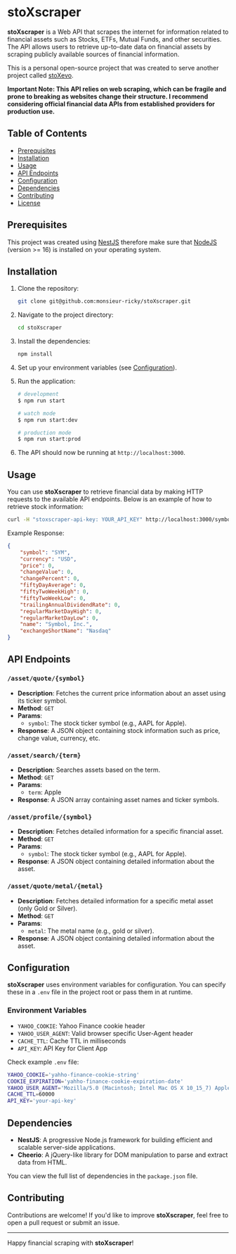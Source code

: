 # stoXscraper

**stoXscraper** is a Web API that scrapes the internet for information related to financial assets such as Stocks, ETFs, Mutual Funds, and other securities. The API allows users to retrieve up-to-date data on financial assets by scraping publicly available sources of financial information.

This is a personal open-source project that was created to serve another project called [stoXevo](https://github.com/monsieur-ricky/stoXevo).

**Important Note: This API relies on web scraping, which can be fragile and prone to breaking as websites change their structure. I recommend considering official financial data APIs from established providers for production use.**


## Table of Contents

- [Prerequisites](#prerequisites)
- [Installation](#installation)
- [Usage](#usage)
- [API Endpoints](#api-endpoints)
- [Configuration](#configuration)
- [Dependencies](#dependencies)
- [Contributing](#contributing)
- [License](#license)

## Prerequisites

This project was created using [NestJS](https://nestjs.com) therefore make sure that [NodeJS](https://nodejs.org/en) (version >= 16) is installed on your operating system.
 

## Installation

1. Clone the repository:

    ```bash
    git clone git@github.com:monsieur-ricky/stoXscraper.git
    ```

2. Navigate to the project directory:

    ```bash
    cd stoXscraper
    ```

3. Install the dependencies:

    ```bash
    npm install
    ```

4. Set up your environment variables (see [Configuration](#configuration)).

5. Run the application:

    ```bash
    # development
    $ npm run start

    # watch mode
    $ npm run start:dev

    # production mode
    $ npm run start:prod
    ```

6. The API should now be running at `http://localhost:3000`.

## Usage

You can use **stoXscraper** to retrieve financial data by making HTTP requests to the available API endpoints. Below is an example of how to retrieve stock information:

```bash
curl -H "stoxscraper-api-key: YOUR_API_KEY" http://localhost:3000/symbol/quote/{symbol}
```

Example Response:

```json
{
    "symbol": "SYM",
    "currency": "USD",
    "price": 0,
    "changeValue": 0,
    "changePercent": 0,
    "fiftyDayAverage": 0,
    "fiftyTwoWeekHigh": 0,
    "fiftyTwoWeekLow": 0,
    "trailingAnnualDividendRate": 0,
    "regularMarketDayHigh": 0,
    "regularMarketDayLow": 0,
    "name": "Symbol, Inc.",
    "exchangeShortName": "Nasdaq"
}
```

## API Endpoints

### `/asset/quote/{symbol}`

- **Description**: Fetches the current price information about an asset using its ticker symbol.
- **Method**: `GET`
- **Params**:
  - `symbol`: The stock ticker symbol (e.g., AAPL for Apple).
- **Response**: A JSON object containing stock information such as price, change value, currency, etc.

### `/asset/search/{term}`

- **Description**: Searches assets based on the term.
- **Method**: `GET`
- **Params**:
  - `term`: Apple
- **Response**: A JSON array containing asset names and ticker symbols.

### `/asset/profile/{symbol}`

- **Description**: Fetches detailed information for a specific financial asset.
- **Method**: `GET`
- **Params**:
  - `symbol`: The stock ticker symbol (e.g., AAPL for Apple).
- **Response**: A JSON object containing detailed information about the asset.

### `/asset/quote/metal/{metal}`

- **Description**: Fetches detailed information for a specific metal asset (only Gold or Silver).
- **Method**: `GET`
- **Params**:
  - `metal`: The metal name (e.g., gold or silver).
- **Response**: A JSON object containing detailed information about the asset.

## Configuration

**stoXscraper** uses environment variables for configuration. You can specify these in a `.env` file in the project root or pass them in at runtime.

### Environment Variables

- `YAHOO_COOKIE`: Yahoo Finance cookie header
- `YAHOO_USER_AGENT`: Valid browser specific User-Agent header
- `CACHE_TTL`: Cache TTL in milliseconds
- `API_KEY`: API Key for Client App

Check example `.env` file:

```bash
YAHOO_COOKIE='yahho-finance-cookie-string'
COOKIE_EXPIRATION='yahho-finance-cookie-expiration-date'
YAHOO_USER_AGENT='Mozilla/5.0 (Macintosh; Intel Mac OS X 10_15_7) AppleWebKit/537.36 (KHTML, like Gecko) Chrome/129.0.0.0 Safari/537.36'
CACHE_TTL=60000
API_KEY='your-api-key'
```

## Dependencies

- **NestJS**: A progressive Node.js framework for building efficient and scalable server-side applications.
- **Cheerio**: A jQuery-like library for DOM manipulation to parse and extract data from HTML.
  
You can view the full list of dependencies in the `package.json` file.

## Contributing

Contributions are welcome! If you'd like to improve **stoXscraper**, feel free to open a pull request or submit an issue.


---
Happy financial scraping with **stoXscraper**!
